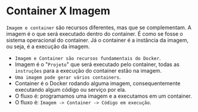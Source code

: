 # Container X Imagem

`Imagem e container` são recursos diferentes, mas que se complementam. A imagem é o que será executado dentro do container. É como se fosse o sistema operacional do container. Já o container é a instância da imagem, ou seja, é a execução da imagem.


- `Imagem e Container são recursos fundamentais do Docker`.
- Imagem é o "`Projeto`" que será executado pelo container, todas as `instruções` para a execução do container estão na imagem.
- `Uma imagem pode gerar vários containers`.
- Container é o Docker rodando alguma imagem, consequentemente executando algum código ou serviço por ela.
- O fluxo é: programamos uma imagem e a executamos em um container.
- O fluxo é: `Imagem -> Container -> Código em execução`.


